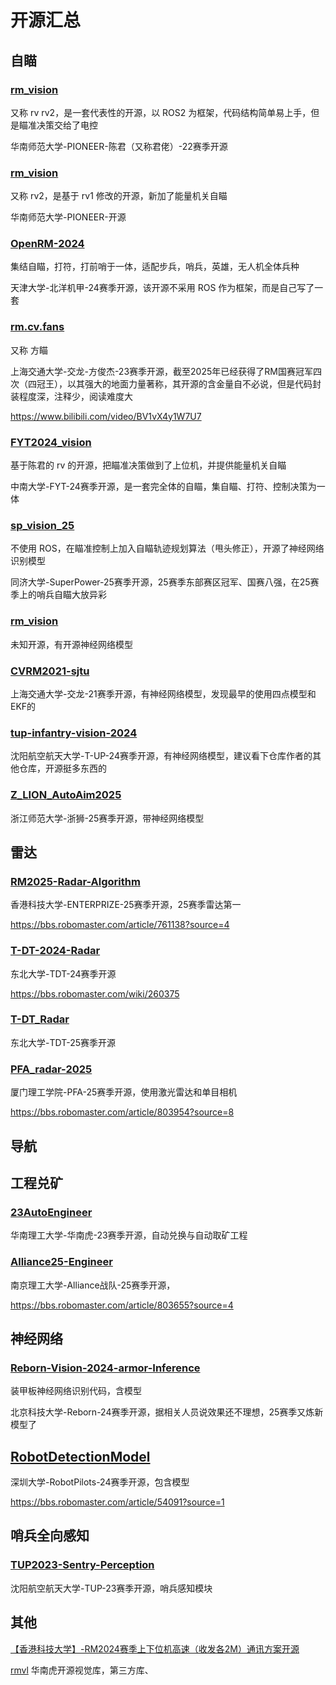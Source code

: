 # 开源汇总

## 自瞄

### [rm_vision](https://github.com/chenjunnn/rm_vision)

又称 rv rv2，是一套代表性的开源，以 ROS2 为框架，代码结构简单易上手，但是瞄准决策交给了电控

华南师范大学-PIONEER-陈君（又称君佬）-22赛季开源

### [rm_vision](https://github.com/FaterYU/rm_vision)

又称 rv2，是基于 rv1 修改的开源，新加了能量机关自瞄

华南师范大学-PIONEER-开源

### [OpenRM-2024](https://github.com/HHgzs/OpenRM-2024)

集结自瞄，打符，打前哨于一体，适配步兵，哨兵，英雄，无人机全体兵种

天津大学-北洋机甲-24赛季开源，该开源不采用 ROS 作为框架，而是自己写了一套

### [rm.cv.fans](https://github.com/julyfun/rm.cv.fans)

又称 方瞄

上海交通大学-交龙-方俊杰-23赛季开源，截至2025年已经获得了RM国赛冠军四次（四冠王），以其强大的地面力量著称，其开源的含金量自不必说，但是代码封装程度深，注释少，阅读难度大

<https://www.bilibili.com/video/BV1vX4y1W7U7>

### [FYT2024_vision](https://github.com/CSU-FYT-Vision/FYT2024_vision)

基于陈君的 rv 的开源，把瞄准决策做到了上位机，并提供能量机关自瞄

中南大学-FYT-24赛季开源，是一套完全体的自瞄，集自瞄、打符、控制决策为一体

### [sp_vision_25](https://github.com/TongjiSuperPower/sp_vision_25)

不使用 ROS，在瞄准控制上加入自瞄轨迹规划算法（甩头修正），开源了神经网络识别模型

同济大学-SuperPower-25赛季开源，25赛季东部赛区冠军、国赛八强，在25赛季上的哨兵自瞄大放异彩

### [rm_vision](https://github.com/Ericsii/rm_vision)

未知开源，有开源神经网络模型

### [CVRM2021-sjtu](https://github.com/Harry-hhj/CVRM2021-sjtu)

上海交通大学-交龙-21赛季开源，有神经网络模型，发现最早的使用四点模型和EKF的

### [tup-infantry-vision-2024](https://github.com/tup-robomaster/tup-infantry-vision-2024)

沈阳航空航天大学-T-UP-24赛季开源，有神经网络模型，建议看下仓库作者的其他仓库，开源挺多东西的

### [Z_LION_AutoAim2025](https://github.com/dielivelr/Z_LION_AutoAim2025)

浙江师范大学-浙狮-25赛季开源，带神经网络模型

## 雷达

### [RM2025-Radar-Algorithm](https://github.com/hkustenterprize/RM2025-Radar-Algorithm)

香港科技大学-ENTERPRIZE-25赛季开源，25赛季雷达第一

<https://bbs.robomaster.com/article/761138?source=4>

### [T-DT-2024-Radar](https://github.com/T-DT-Algorithm-2024/T-DT-2024-Radar)

东北大学-TDT-24赛季开源

<https://bbs.robomaster.com/wiki/260375>

### [T-DT_Radar](https://github.com/T-DT-Algorithm-2025/T-DT_Radar)

东北大学-TDT-25赛季开源

### [PFA_radar-2025](https://github.com/Y-Tomorrow/PFA_radar-2025)

厦门理工学院-PFA-25赛季开源，使用激光雷达和单目相机

<https://bbs.robomaster.com/article/803954?source=8>

## 导航

## 工程兑矿

### [23AutoEngineer](https://github.com/scutrobotlab/23AutoEngineer)

华南理工大学-华南虎-23赛季开源，自动兑换与自动取矿工程

### [Alliance25-Engineer](https://github.com/YuuuuuQingChi/Alliance25-Engineer)

南京理工大学-Alliance战队-25赛季开源，

<https://bbs.robomaster.com/article/803655?source=4>

## 神经网络

### [Reborn-Vision-2024-armor-Inference](https://github.com/RebornVision/Reborn-Vision-2024-armor-Inference)

装甲板神经网络识别代码，含模型

北京科技大学-Reborn-24赛季开源，据相关人员说效果还不理想，25赛季又炼新模型了

## [RobotDetectionModel](https://github.com/broalantaps/RobotDetectionModel)

深圳大学-RobotPilots-24赛季开源，包含模型

<https://bbs.robomaster.com/article/54091?source=1>

## 哨兵全向感知

### [TUP2023-Sentry-Perception](https://github.com/tup-robomaster/TUP2023-Sentry-Perception)

沈阳航空航天大学-TUP-23赛季开源，哨兵感知模块

## 其他

[【香港科技大学】-RM2024赛季上下位机高速（收发各2M）通讯方案开源](https://bbs.robomaster.com/article/54198)

[rmvl](https://github.com/cv-rmvl/rmvl) 华南虎开源视觉库，第三方库、
